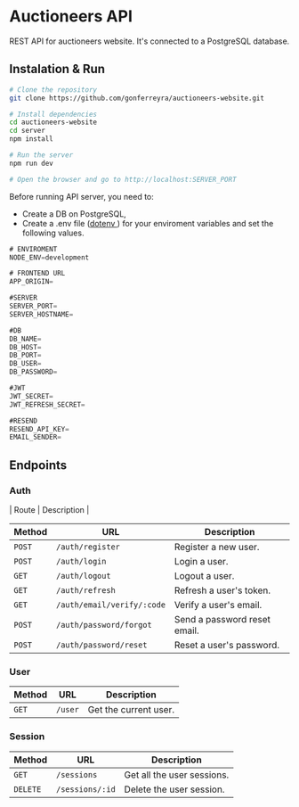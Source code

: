 # Auctioneers API

REST API for auctioneers website. It's connected to a PostgreSQL database.

## Instalation & Run

```bash
# Clone the repository
git clone https://github.com/gonferreyra/auctioneers-website.git

# Install dependencies
cd auctioneers-website
cd server
npm install

# Run the server
npm run dev

# Open the browser and go to http://localhost:SERVER_PORT
```

Before running API server, you need to:

- Create a DB on PostgreSQL,
- Create a .env file ([dotenv
  ](https://www.npmjs.com/package/dotenv)) for your enviroment variables and set the following values.

```go
# ENVIROMENT
NODE_ENV=development

# FRONTEND URL
APP_ORIGIN=

#SERVER
SERVER_PORT=
SERVER_HOSTNAME=

#DB
DB_NAME=
DB_HOST=
DB_PORT=
DB_USER=
DB_PASSWORD=

#JWT
JWT_SECRET=
JWT_REFRESH_SECRET=

#RESEND
RESEND_API_KEY=
EMAIL_SENDER=
```

## Endpoints

### Auth

| Route | Description |

| Method | URL                        | Description                  |
| ------ | -------------------------- | ---------------------------- |
| `POST` | `/auth/register`           | Register a new user.         |
| `POST` | `/auth/login`              | Login a user.                |
| `GET`  | `/auth/logout`             | Logout a user.               |
| `GET`  | `/auth/refresh`            | Refresh a user's token.      |
| `GET`  | `/auth/email/verify/:code` | Verify a user's email.       |
| `POST` | `/auth/password/forgot`    | Send a password reset email. |
| `POST` | `/auth/password/reset`     | Reset a user's password.     |

### User

| Method | URL     | Description           |
| ------ | ------- | --------------------- |
| `GET`  | `/user` | Get the current user. |

### Session

| Method   | URL             | Description                |
| -------- | --------------- | -------------------------- |
| `GET`    | `/sessions`     | Get all the user sessions. |
| `DELETE` | `/sessions/:id` | Delete the user session.   |
